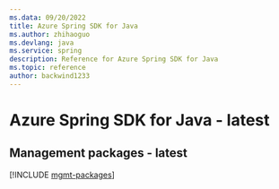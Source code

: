 ```yaml
---
ms.data: 09/20/2022
title: Azure Spring SDK for Java
ms.author: zhihaoguo
ms.devlang: java
ms.service: spring
description: Reference for Azure Spring SDK for Java
ms.topic: reference
author: backwind1233
---
```

# Azure Spring SDK for Java - latest

## Management packages - latest
[!INCLUDE [mgmt-packages](spring-mgmt-index.md)]